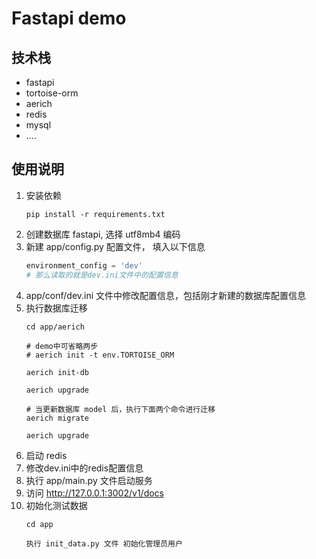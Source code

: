 # Fastapi demo

## 技术栈

- fastapi
- tortoise-orm
- aerich
- redis
- mysql
- ....

## 使用说明
1. 安装依赖
    ```shell
    pip install -r requirements.txt
    ```
2. 创建数据库 fastapi, 选择 utf8mb4 编码
3. 新建 app/config.py 配置文件， 填入以下信息
    ```python
   environment_config = 'dev'
   # 那么读取的就是dev.ini文件中的配置信息
   ```
4. app/conf/dev.ini 文件中修改配置信息，包括刚才新建的数据库配置信息
5. 执行数据库迁移
    ```shell
    cd app/aerich
    
    # demo中可省略两步
    # aerich init -t env.TORTOISE_ORM  
    
    aerich init-db

    aerich upgrade
    
    # 当更新数据库 model 后，执行下面两个命令进行迁移
    aerich migrate
    
    aerich upgrade
    ```
6. 启动 redis
7. 修改dev.ini中的redis配置信息
8. 执行 app/main.py 文件启动服务
9. 访问 http://127.0.0.1:3002/v1/docs
10. 初始化测试数据
    ```shell
    cd app
    
    执行 init_data.py 文件 初始化管理员用户
    ```